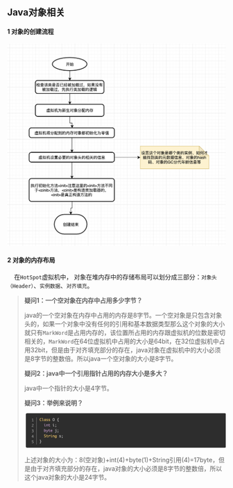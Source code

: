 ## Java对象相关

#### 1 对象的创建流程

![20220428191621-image.png](https://raw.githubusercontent.com/1635269861/note-image/main/image/20220428191621-image.png)

#### 2 对象的内存布局

    在`HotSpot`虚拟机中， 对象在堆内存中的存储布局可以划分成三部分：`对象头（Header）`、`实例数据`、`对齐填充`。

> **疑问1：一个空对象在内存中占用多少字节？**
> 
> java的一个空对象在内存中占用的内存是8字节。一个空对象是只包含对象头的，如果一个对象中没有任何的引用和基本数据类型那么这个对象的大小就只有`MarkWord`是占用内存的，该位置所占用的内存跟虚拟机的位数是密切相关的，`MarkWord`在64位虚拟机中占用的大小是64bit，在32位虚拟机中占用32bit，但是由于对齐填充部分的存在，java对象在虚拟机中的大小必须是8字节的整数倍。所以java一个空对象的大小是8字节。
> 
> **疑问2：java中一个引用指针占用的内存大小是多大？**
> 
> java中一个指针的大小是4字节。
> 
> **疑问3：举例来说明？**
> 
> ![20220429103720-image.png](https://raw.githubusercontent.com/1635269861/note-image/main/image/20220429103720-image.png)
> 
> 上述对象的大小为：8(空对象)+int(4)+byte(1)+String引用(4)=17byte，但是由于对齐填充部分的存在，java对象的大小必须是8字节的整数倍，所以这个java对象的大小是24字节。
